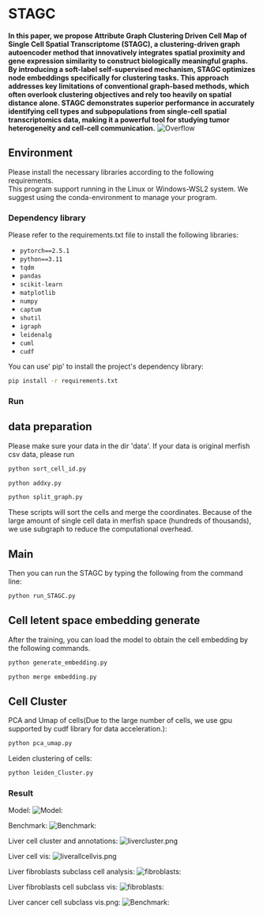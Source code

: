 # STAGC

**In this paper, we propose Attribute Graph Clustering Driven Cell Map of Single Cell Spatial Transcriptome (STAGC), a clustering-driven graph autoencoder method that innovatively integrates spatial proximity and gene expression similarity to construct biologically meaningful graphs. By introducing a soft-label self-supervised mechanism, STAGC optimizes node embeddings specifically for clustering tasks. This approach addresses key limitations of conventional graph-based methods, which often overlook clustering objectives and rely too heavily on spatial distance alone. STAGC demonstrates superior performance in accurately identifying cell types and subpopulations from single-cell spatial transcriptomics data, making it a powerful tool for studying tumor heterogeneity and cell-cell communication.**
![Overflow](img/overflow.jpg)
## Environment

Please install the necessary libraries according to the following requirements.  
This program support running in the Linux or Windows-WSL2 system.
We suggest using the conda-environment to manage your program.

### Dependency library

Please refer to the requirements.txt file to install the following libraries:

- `pytorch==2.5.1`
- `python==3.11`
- `tqdm`
- `pandas`
- `scikit-learn`
- `matplotlib`
- `numpy`
- `captum`
- `shutil`
- `igraph`
- `leidenalg`
- `cuml`
- `cudf`

You can use' pip' to install the project's dependency library:

```bash
pip install -r requirements.txt
```
### Run
## data preparation
Please make sure your data in the dir 'data'.
If your data is original merfish csv data, please run 

```bash
python sort_cell_id.py
```

```bash
python addxy.py
```

```bash
python split_graph.py
```
These scripts will sort the cells and merge the coordinates. Because of the large amount of single cell data in merfish space (hundreds of thousands), we use subgraph to reduce the computational overhead.

## Main
Then you can run the STAGC by typing the following from the command line:

```bash
python run_STAGC.py
```
## Cell letent space embedding generate
After the training, you can load the model to obtain the cell embedding by the following commands.

```bash
python generate_embedding.py
```

```bash
python merge embedding.py
```
## Cell Cluster
PCA and Umap of cells(Due to the large number of cells, we use gpu supported by cudf library for data acceleration.):
```bash
python pca_umap.py
```

Leiden clustering of cells:
```bash
python leiden_Cluster.py
```

### Result
Model:
![Model:](img/overflow.jpg)

Benchmark:
![Benchmark:](img/compare.png)

Liver cell cluster and annotations:
![livercluster.png](img/liver_cluster.png)

Liver cell vis:
![liverallcellvis.png](img/liver_all_cell_vis.png)

Liver fibroblasts subclass cell analysis:
![fibroblasts:](img/liver_fibroblasts_subclass_cell_analysis.png)

Liver fibroblasts cell subclass vis:
![fibroblasts:](img/liver_fibroblasts_cell_subclass_vis.png)

Liver cancer cell subclass vis.png:
![Benchmark:](img/liver_cancer_cell_subclass_vis.png)


